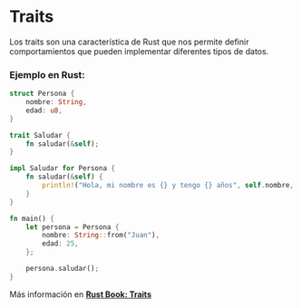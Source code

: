 # Traits
Los traits son una característica de Rust que nos permite definir comportamientos que pueden 
implementar diferentes tipos de datos.

### Ejemplo en Rust:
```rust
struct Persona {
    nombre: String,
    edad: u8,
}

trait Saludar {
    fn saludar(&self);
}

impl Saludar for Persona {
    fn saludar(&self) {
        println!("Hola, mi nombre es {} y tengo {} años", self.nombre, self.edad);
    }
}

fn main() {
    let persona = Persona {
        nombre: String::from("Juan"),
        edad: 25,
    };

    persona.saludar();
}
```

Más información en [**Rust Book: Traits**](https://rustlanges.github.io/rust-book-es/ch10-02-traits.html)